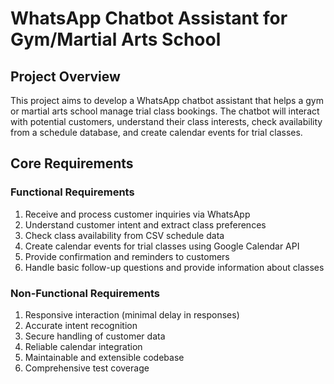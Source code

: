 # WhatsApp Chatbot Assistant for Gym/Martial Arts School

## Project Overview
This project aims to develop a WhatsApp chatbot assistant that helps a gym or martial arts school manage trial class bookings. The chatbot will interact with potential customers, understand their class interests, check availability from a schedule database, and create calendar events for trial classes.

## Core Requirements

### Functional Requirements
1. Receive and process customer inquiries via WhatsApp
2. Understand customer intent and extract class preferences
3. Check class availability from CSV schedule data
4. Create calendar events for trial classes using Google Calendar API
5. Provide confirmation and reminders to customers
6. Handle basic follow-up questions and provide information about classes

### Non-Functional Requirements
1. Responsive interaction (minimal delay in responses)
2. Accurate intent recognition
3. Secure handling of customer data
4. Reliable calendar integration
5. Maintainable and extensible codebase
6. Comprehensive test coverage
